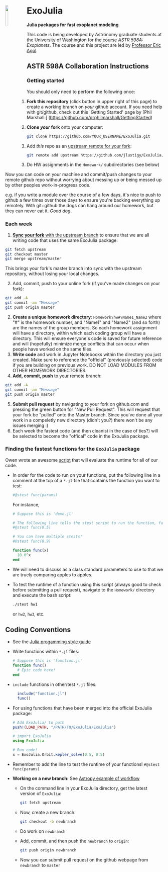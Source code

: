 # ExoJulia <img src="https://github.com/jlustigy/ExoJulia/blob/master/Resources/proto1.png" width="13%" height="13%" align="left" />

**Julia packages for fast exoplanet modeling**

This code is being developed by Astronomy graduate students at the University of Washington for the course *ASTR 598A: Exoplanets*. The course and this project are led by [Professor Eric Agol](http://faculty.washington.edu/agol/index.html).  

## ASTR 598A Collaboration Instructions

### Getting started

You should only need to perform the following once:

1. **Fork this repository** (click button in upper right of this page) to create a working branch on *your* github account.  If you need help with git/github, check out this 'Getting Started' page by [Phil Marshall:] (https://github.com/drphilmarshall/GettingStarted)

2. **Clone *your* fork** onto your computer:
  
  ```bash
  git clone https://github.com/YOUR_USERNAME/ExoJulia.git
  ```

3. Add *this* repo as an [upstream remote for your fork](https://help.github.com/articles/configuring-a-remote-for-a-fork/):

  ```bash
  git remote add upstream https://github.com/jlustigy/ExoJulia.git
  ```

3. Do HW assignments in the `Homework/` subdirectories (see below)

Now you can code on your machine and commit/push changes to your remote github repo without worrying about messing up or being messed up by other peoples work-in-progress code.  

e.g. if you write a module over the course of a few days, it's nice to push to github a few times over those days to ensure you're backing everything up remotely. With git+github the dogs can hang around our homework, but they can never eat it. *Good dog*.  

### Each week
1. [**Sync your fork** with the upstream branch](https://help.github.com/articles/syncing-a-fork/) to ensure that we are all writing code that uses the same ExoJulia package:    

  ```bash
  git fetch upstream  
  git checkout master  
  git merge upstream/master  
  ```  
  This brings your fork's master branch into sync with the upstream repository, without losing your local changes.

2. Add, commit, push to your online fork (if you've made changes on your fork):

  ```bash
  git add -A
  git commit -am "Message"
  git push origin master
  ```
    
2. **Create a unique homework directory**: `Homework\hw#\Name1_Name2` where "#" is the homework number, and "Name1" and "Name2" (and so forth) are the names of the group members. So each homework assignment will have a directory, within which each coding group will have a directory. This will ensure everyone's code is saved for future reference and will (hopefully) minimize merge conflicts that can occur when people have worked on the same files.  
3. **Write code** and work in Jupyter Notebooks within the directory you just created. Make sure to reference the "official" (previously selected) code if you are building on previous work. DO NOT LOAD MODULES FROM OTHER HOMEWORK DIRECTORIES.
4. **Add, commit, push** to your remote branch:
  
  ```bash
  git add -A
  git commit -am "Message"
  git push origin master
  ```
  
5. **Submit pull request** by navigating to your fork on github.com and pressing the green button for "New Pull Request". This will request that your fork be "pulled" onto the Master branch. Since you've done all your work in a compeletly new directory (didn't you?) there won't be any issues merging :) 
6. Each week the fastest code (and then cleanist in the case of ties?) will be selected to become the "offical" code in the ExoJulia package.  

### Finding the fastest functions for the `ExoJulia` package

Owen wrote an awesome [script](https://github.com/jlustigy/ExoJulia/blob/master/Homework/stest.sh) that will evaluate the runtime for all of our code. 

* In order for the code to run on your functions, put the following line in a comment at the top of a `*.jl` file that contains the function you want to test: 

  ```julia
  #@stest func(params)
  ```

  For instance, 

  ```julia
  # Suppose this is 'demo.jl'
  
  # The following line tells the stest script to run the function, func() with an argument of 0.5
  #@stest func(0.5)
  
  # You can have multiple stests!
  #@stest func(0.9)
  
  function func(x)
    10.0^x  
  end
  ```
* We will need to discuss as a class standard parameters to use to that we are truely comparing apples to apples.

* To test the runtime of a function using this script (always good to check before submitting a pull request), navigate to the `Homework/` directory and execute the bash script:

  ```bash
  ./stest hw1
  ```
  
  or `hw2`, `hw3`, etc. 
  

## Coding Conventions

* See the [Julia progamming style guide](http://docs.julialang.org/en/release-0.4/manual/style-guide/)
* Write functions within `*.jl` files:  
  
  ```julia
  # Suppose this is 'function.jl'
  function func()
    # Epic code here!
  end
  ```
  
* `include` functions in other/test `*.jl` files:  
  
  ```julia
    include("function.jl")
    func()
  ```

* For using functions that have been merged into the official ExoJulia package:
  
  ```julia
  # Add ExoJulia/ to path
  push!(LOAD_PATH, "/PATH/TO/ExoJulia/ExoJulia")
  
  # import ExoJulia
  using ExoJulia
  
  # Run code!
  x = ExoJulia.Orbit.kepler_solve(0.5, 0.5)
  ```
  
* Remember to add the line to test the runtime of your functions! `#@stest func(params)`
* **Working on a new branch:** See [Astropy example of workflow](http://docs.astropy.org/en/stable/development/workflow/development_workflow.html#workflow) 
  * On the command line in your ExoJulia directory, get the latest version of `ExoJulia`: 
  
    ```bash
    git fetch upstream
    ```

  * Now, create a new branch:
    
    ```bash
    git checkout -b newbranch
    ```
  
  * Do work on `newbranch`
  * Add, commit, and then push the `newbranch` to `origin`:
    
    ```bash
    git push origin newbranch
    ```
    
  * Now you can submit pull request on the github webpage from `newbranch` to `master`
